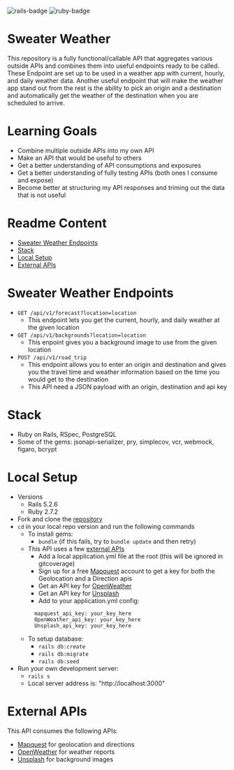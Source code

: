 ![rails-badge](https://img.shields.io/badge/Rails-5.2.6-informational?style=flat-square) ![ruby-badge](https://img.shields.io/badge/Ruby-2.7.2-informational?style=flat-square)

# Sweater Weather

This repository is a fully functional/callable API that aggregates various outside APIs and combines them into useful endpoints ready to be called. These Endpoint are set up to be used in a weather app with current, hourly, and daily weather data. Another useful endpoint that will make the weather app stand out from the rest is the ability to pick an origin and a destination and automatically get the weather of the destination when you are scheduled to arrive.

# Learning Goals
- Combine multiple outside APIs into my own API
- Make an API that would be useful to others
- Get a better understanding of API consumptions and exposures
- Get a better understanding of fully testing APIs (both ones I consume and expose)
- Become better at structuring my API responses and triming out the data that is not useful

# Readme Content
- [Sweater Weather Endpoints](#sweater-weather-endpoints)
- [Stack](#stack)
- [Local Setup](#local-setup)
- [External APIs](#external-apis)

# Sweater Weather Endpoints
  - `GET /api/v1/forecast?location=location`
    - This endpoint lets you get the current, hourly, and daily weather at the given location
  - `GET /api/v1/backgrounds?location=location`
    - This enpoint gives you a background image to use from the given location
  - `POST /api/v1/road_trip`
    - This endpoint allows you to enter an origin and destination and gives you the travel time and weather information based on the time you would get to the destination
    - This API need a JSON payload with an origin, destination and api key

# Stack
- Ruby on Rails, RSpec, PostgreSQL
- Some of the gems: jsonapi-serializer, pry, simplecov, vcr, webmock, figaro, bcrypt


# Local Setup
- Versions
  - Rails 5.2.6
  - Ruby 2.7.2
- Fork and clone the [repository](https://github.com/michab17/sweater_weather)
- `cd` in your local repo version and run the following commands
  - To install gems:
    -  `bundle` (if this fails, try to `bundle update` and then retry)
  - This API uses a few [external APIs](#external-apis)
    - Add a local application.yml file at the root (this will be ignored in gitcoverage)
    - Sign up for a free [Mapquest](https://developer.mapquest.com/plan_purchase/steps/business_edition/business_edition_free/register) account to get a key for both the Geolocation and a Direction apis
    - Get an API key for [OpenWeather](https://openweathermap.org/api/one-call-api) 
    - Get an API key for [Unsplash](https://unsplash.com/documentation) 
    - Add to your application.yml config: 
    ```
      mapquest_api_key: your_key_here
      OpenWeather_api_key: your_key_here
      Unsplash_api_key: your_key_here
    ```
  - To setup database:
    - `rails db:create`
    - `rails db:migrate`
    - `rails db:seed`
- Run your own development server:
  - `rails s`
  - Local server address is:  "http://localhost:3000" 

# External APIs
This API consumes the following APIs:
  - [Mapquest](https://developer.mapquest.com/plan_purchase/steps/business_edition/business_edition_free/register) for geolocation and directions
  - [OpenWeather](https://openweathermap.org/api/one-call-api) for weather reports
  - [Unsplash](https://unsplash.com/documentation) for background images

